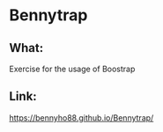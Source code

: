 # Bennytrap

## What:

Exercise for the usage of Boostrap

## Link:

https://bennyho88.github.io/Bennytrap/
